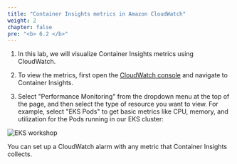 ```yaml
---
title: "Container Insights metrics in Amazon CloudWatch"
weight: 2
chapter: false
pre: "<b> 6.2 </b>"
---
```


1. In this lab, we will visualize Container Insights metrics using CloudWatch.

2. To view the metrics, first open the [CloudWatch console](https://console.aws.amazon.com/cloudwatch/home#container-insights:infrastructure) and navigate to Container Insights.

3. Select "Performance Monitoring" from the dropdown menu at the top of the page, and then select the type of resource you want to view. For example, select "EKS Pods" to get basic metrics like CPU, memory, and utilization for the Pods running in our EKS cluster:

![EKS workshop](../../../../images/0007/0001.jpg?featherlight=false&width=90pc)

You can set up a CloudWatch alarm with any metric that Container Insights collects.